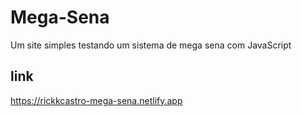 # Mega-Sena
Um site simples testando um sistema de mega sena com JavaScript
## link
<https://rickkcastro-mega-sena.netlify.app>
